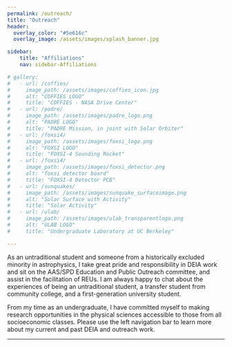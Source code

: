 ```yaml
---
permalink: /outreach/
title: "Outreach"
header:
  overlay_color: "#5e616c"
  overlay_image: /assets/images/splash_banner.jpg

sidebar:
    title: "Affiliations"
    nav: sidebar-Affiliations

# gallery:
#   - url: /coffies/
#     image_path: /assets/images/coffies_icon.jpg
#     alt: "COFFIES LOGO"
#     title: "COFFIES - NASA Drive Center"
#   - url: /padre/
#     image_path: /assets/images/padre_logo.png
#     alt: "PADRE LOGO"
#     title: "PADRE Mission, in joint with Solar Orbiter"
#   - url: /foxsi4/
#     image_path: /assets/images/foxsi_logo.png
#     alt: "FOXSI LOGO"
#     title: "FOXSI-4 Sounding Rocket"
#   - url: /foxsi4/
#     image_path: /assets/images/foxsi_detector.png
#     alt: "foxsi detector board"
#     title: "FOXSI-4 Detector PCB"
#   - url: /sunquakes/
#     image_path: /assets/images/sunquake_surfaceimage.png
#     alt: "Solar Surface with Activity"
#     title: "Solar Activity"
#   - url: /ulab/
#     image_path: /assets/images/ulab_transparentlogo.png
#     alt: "ULAB LOGO"
#     title: "Undergraduate Laboratory at UC Berkeley"

---
```

As an untraditional student and someone from a historically excluded minority in astrophysics, I take great pride and responsibility in DEIA work and sit on the AAS/SPD Education and Public Outreach committee, and assist in the facilitation of REUs. I am always happy to chat about the experiences of being an untraditional student, a transfer student from community college, and a first-generation university student. 

From my time as an undergraduate, I have committed myself to making research opportunities in the physical sciences accessible to those from all socioeconomic classes. Please use the left navigation bar to learn more about my current and past DEIA and outreach work. 

<hr width="100%"
        size="10"
        align="center">